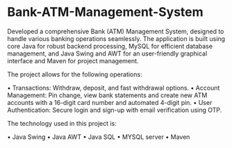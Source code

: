 # Bank-ATM-Management-System

Developed a comprehensive Bank (ATM) Management System, designed to handle various banking operations seamlessly. The application is built using core Java for robust backend processing, MySQL for efficient database management, and Java Swing and AWT for an user-friendly graphical interface and Maven for project management.

The project allows for the following operations:

•	Transactions: Withdraw, deposit, and fast withdrawal options.
•	Account Management: Pin change, view bank statements and create new ATM accounts with a 16-digit card number and automated 4-digit pin.
•	User Authentication: Secure login and sign-up with email verification using OTP.


The technology used in this project is:

• Java Swing
• Java AWT
• Java SQL
• MYSQL server
• Maven 
